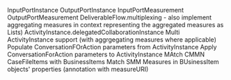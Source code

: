 InputPortInstance
OutputPortInstance
InputPortMeasurement
OutputPortMeasurement
DeliverableFlow.multiplexing - also implement aggregating measures in context representing the aggregated measures as Lists)
ActivityInstance.delegatedCollaborationInstance
Multi ActivityInstance support (with aggrgegating measures where applicable)
Populate ConversationFOrAction parameters from ActivityInstance
Apply ConversationForAction parameters to ActivityInstance
MAtch CMMN CaseFileItems with BusinessItems
Match SMM Measures in BUsinessItem objects' properties (annotation with measureURI)
